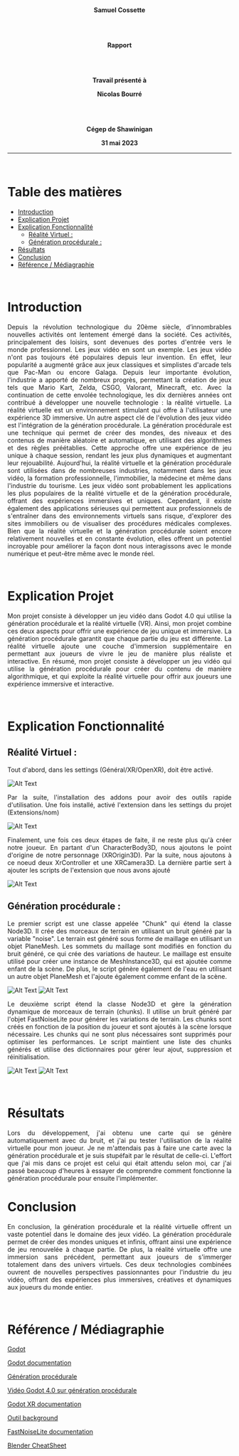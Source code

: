 <div align="center">

<br/>

**Samuel Cossette**

<br/><br/>

**Rapport**

<br/><br/>

**Travail présenté à**

**Nicolas Bourré**

<br/><br/>

**Cégep de Shawinigan**

**31 mai 2023**

</div>

---

<br>

# Table des matières

- [Introduction](#introduction)
- [Explication Projet](#explication-projet)
- [Explication Fonctionnalité](#explication-fonctionnalité)
  - [Réalité Virtuel :](#réalité-virtuel-)
  - [Génération procédurale :](#génération-procédurale-)
- [Résultats](#résultats)
- [Conclusion](#conclusion)
- [Référence / Médiagraphie](#référence--médiagraphie)

<br>

# Introduction

<div align="justify">

Depuis la révolution technologique du 20ème siècle, d’innombrables nouvelles activités ont lentement émergé dans la société. Ces activités, principalement des loisirs, sont devenues des portes d'entrée vers le monde professionnel. Les jeux vidéo en sont un exemple. Les jeux vidéo n'ont pas toujours été populaires depuis leur invention. En effet, leur popularité a augmenté grâce aux jeux classiques et simplistes d'arcade tels que Pac-Man ou encore Galaga. Depuis leur importante évolution, l'industrie a apporté de nombreux progrès, permettant la création de jeux tels que Mario Kart, Zelda, CSGO, Valorant, Minecraft, etc. Avec la continuation de cette envolée technologique, les dix dernières années ont contribué à développer une nouvelle technologie : la réalité virtuelle. La réalité virtuelle est un environnement stimulant qui offre à l'utilisateur une expérience 3D immersive. Un autre aspect clé de l'évolution des jeux vidéo est l'intégration de la génération procédurale. La génération procédurale est une technique qui permet de créer des mondes, des niveaux et des contenus de manière aléatoire et automatique, en utilisant des algorithmes et des règles préétablies. Cette approche offre une expérience de jeu unique à chaque session, rendant les jeux plus dynamiques et augmentant leur rejouabilité. Aujourd'hui, la réalité virtuelle et la génération procédurale sont utilisées dans de nombreuses industries, notamment dans les jeux vidéo, la formation professionnelle, l'immobilier, la médecine et même dans l'industrie du tourisme. Les jeux vidéo sont probablement les applications les plus populaires de la réalité virtuelle et de la génération procédurale, offrant des expériences immersives et uniques. Cependant, il existe également des applications sérieuses qui permettent aux professionnels de s'entraîner dans des environnements virtuels sans risque, d'explorer des sites immobiliers ou de visualiser des procédures médicales complexes. Bien que la réalité virtuelle et la génération procédurale soient encore relativement nouvelles et en constante évolution, elles offrent un potentiel incroyable pour améliorer la façon dont nous interagissons avec le monde numérique et peut-être même avec le monde réel.

<br>

</div>

# Explication Projet

<div align="justify">

Mon projet consiste à développer un jeu vidéo dans Godot 4.0 qui utilise la génération procédurale et la réalité virtuelle (VR). Ainsi, mon projet combine ces deux aspects pour offrir une expérience de jeu unique et immersive. La génération procédurale garantit que chaque partie du jeu est différente. La réalité virtuelle ajoute une couche d'immersion supplémentaire en permettant aux joueurs de vivre le jeu de manière plus réaliste et interactive. En résumé, mon projet consiste à développer un jeu vidéo qui utilise la génération procédurale pour créer du contenu de manière algorithmique, et qui exploite la réalité virtuelle pour offrir aux joueurs une expérience immersive et interactive.

<br>

</div>

# Explication Fonctionnalité

<div align="justify">

## Réalité Virtuel :

Tout d'abord, dans les settings (Général/XR/OpenXR), doit être activé.

![Alt Text](Activation.JPG)

Par la suite, l'installation des addons pour avoir des outils rapide d'utilisation. Une fois installé, activé l'extension dans les settings du projet (Extensions/nom)

![Alt Text](AddOn.JPG)

Finalement, une fois ces deux étapes de faite, il ne reste plus qu'à créer notre joueur. En partant d'un CharacterBody3D, nous ajoutons le point d'origine de notre personnage (XROrigin3D). Par la suite, nous ajoutons à ce noeud deux XrController et une XRCamera3D. La dernière partie sert à ajouter les scripts de l'extension que nous avons ajouté

![Alt Text](VrPlayer.JPG)

## Génération procédurale :

Le premier script est une classe appelée "Chunk" qui étend la classe Node3D. Il crée des morceaux de terrain en utilisant un bruit généré par la variable "noise". Le terrain est généré sous forme de maillage en utilisant un objet PlaneMesh. Les sommets du maillage sont modifiés en fonction du bruit généré, ce qui crée des variations de hauteur. Le maillage est ensuite utilisé pour créer une instance de MeshInstance3D, qui est ajoutée comme enfant de la scène. De plus, le script génère également de l'eau en utilisant un autre objet PlaneMesh et l'ajoute également comme enfant de la scène.

![Alt Text](ChunkScript.JPG)
![Alt Text](ChunkGen.JPG)

Le deuxième script étend la classe Node3D et gère la génération dynamique de morceaux de terrain (chunks). Il utilise un bruit généré par l'objet FastNoiseLite pour générer les variations de terrain. Les chunks sont créés en fonction de la position du joueur et sont ajoutés à la scène lorsque nécessaire. Les chunks qui ne sont plus nécessaires sont supprimés pour optimiser les performances. Le script maintient une liste des chunks générés et utilise des dictionnaires pour gérer leur ajout, suppression et réinitialisation.

![Alt Text](WorldChunk.JPG)
![Alt Text](WorldProcess.JPG)

<br>

<div>

# Résultats

Lors du développement, j'ai obtenu une carte qui se génère automatiquement avec du bruit, et j'ai pu tester l'utilisation de la réalité virtuelle pour mon joueur. Je ne m'attendais pas à faire une carte avec la génération procédurale et je suis stupéfait par le résultat de celle-ci. L'effort que j'ai mis dans ce projet est celui qui était attendu selon moi, car j'ai passé beaucoup d'heures à essayer de comprendre comment fonctionne la génération procédurale pour ensuite l'implémenter.

# Conclusion

<div align="justify">

En conclusion, la génération procédurale et la réalité virtuelle offrent un vaste potentiel dans le domaine des jeux vidéo. La génération procédurale permet de créer des mondes uniques et infinis, offrant ainsi une expérience de jeu renouvelée à chaque partie. De plus, la réalité virtuelle offre une immersion sans précédent, permettant aux joueurs de s'immerger totalement dans des univers virtuels. Ces deux technologies combinées ouvrent de nouvelles perspectives passionnantes pour l'industrie du jeu vidéo, offrant des expériences plus immersives, créatives et dynamiques aux joueurs du monde entier.

<br>

<div>

# Référence / Médiagraphie

[Godot](<https://en.wikipedia.org/wiki/Godot_(game_engine)#Godot_4>)

[Godot documentation](https://docs.godotengine.org/en/stable/)

[Génération procédurale](https://fr.wikipedia.org/wiki/G%C3%A9n%C3%A9ration_proc%C3%A9durale)

[Vidéo Godot 4.0 sur génération procédurale](https://www.youtube.com/watch?v=rcsIMlet7Fw)

[Godot XR documentation](https://docs.godotengine.org/en/latest/tutorials/xr/setting_up_xr.html)

[Outil background](https://skybox.blockadelabs.com/)

[FastNoiseLite documentation](https://docs.godotengine.org/en/stable/classes/class_fastnoiselite.html)

[Blender CheatSheet](https://www.makeuseof.com/tag/blender-keyboard-shortcuts-cheat-sheet-windows/)
